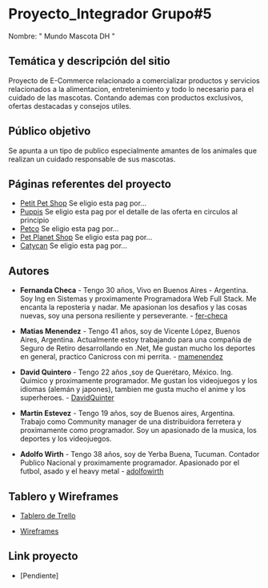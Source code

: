 # Proyecto_Integrador Grupo#5

Nombre: " Mundo Mascota DH "

## Temática y descripción del sitio

Proyecto de E-Commerce relacionado a comercializar productos y servicios relacionados a la alimentacion, entretenimiento y todo lo necesario para el cuidado de las mascotas. Contando ademas con productos exclusivos, ofertas destacadas y consejos utiles.

## Público objetivo

Se apunta a un tipo de publico especialmente amantes de los animales que realizan un cuidado responsable de sus mascotas.

## Páginas referentes del proyecto

* [Petit Pet Shop](https://www.petitpetshop.com.ar/) Se eligio esta pag por...
* [Puppis](https://www.puppis.com.ar/) Se eligio esta pag por el detalle de las oferta en circulos al principio
* [Petco](https://www.petco.com.mx/) Se eligio esta pag por...
* [Pet Planet Shop](https://petplanetshop.com.ar/) Se eligio esta pag por...
* [Catycan](https://www.catycan.com/) Se eligio esta pag por...


## Autores

* **Fernanda Checa** - Tengo 30 años, Vivo en Buenos Aires - Argentina. Soy Ing en Sistemas y proximamente Programadora Web Full Stack. Me encanta la reposteria y nadar. Me apasionan los desafios y las cosas nuevas, 
soy una persona resiliente y perseverante. - [fer-checa](https://github.com/fer-checa)

* **Matias Menendez** - Tengo 41 años, soy de Vicente López, Buenos Aires, Argentina. Actualmente estoy trabajando para una compañía de Seguro de Retiro desarrollando en .Net, Me gustan mucho los deportes en general, practico Canicross con mi perrita. - [mamenendez](https://github.com/mamenendez)

* **David Quintero** - Tengo 22 años ,soy de Querétaro, México. Ing. Quimico y proximamente programador. Me gustan los videojuegos y los idiomas (alemán y japones), tambien me gusta mucho el anime y los superheroes. - [DavidQuinter](https://github.com/DavidQuinter)

* **Martin Estevez** - Tengo 19 años, soy de Buenos aires, Argentina. Trabajo como Community manager de una distribuidora ferretera y proximamente como programador. Soy un apasionado de la musica, los deportes y los videojuegos. 

* **Adolfo Wirth** - Tengo 38 años, soy de Yerba Buena, Tucuman. Contador Publico Nacional y proximamente programador. Apasionado por el futbol, asado y el heavy metal - [adolfowirth](https://github.com/adolfowirth)

## Tablero y Wireframes

* [Tablero de Trello](https://trello.com/b/Do965XMg/dh-full-stack)

* [Wireframes](Pendiente)

## Link proyecto 

* [Pendiente]
